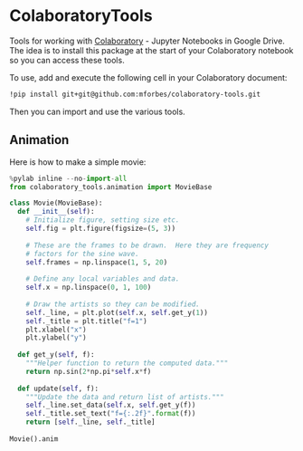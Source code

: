 # ColaboratoryTools

Tools for working with
[Colaboratory](https://colab.research.google.com) - Jupyter Notebooks
in Google Drive.  The idea is to install this package at the start of
your Colaboratory notebook so you can access these tools.

To use, add and execute the following cell in your Colaboratory
document:

```bash
!pip install git+git@github.com:mforbes/colaboratory-tools.git
```

Then you can import and use the various tools.


Animation
---------

Here is how to make a simple movie:

```python
%pylab inline --no-import-all
from colaboratory_tools.animation import MovieBase

class Movie(MovieBase):
  def __init__(self):
    # Initialize figure, setting size etc.
    self.fig = plt.figure(figsize=(5, 3))
    
    # These are the frames to be drawn.  Here they are frequency
    # factors for the sine wave.
    self.frames = np.linspace(1, 5, 20)
    
    # Define any local variables and data.
    self.x = np.linspace(0, 1, 100)
    
    # Draw the artists so they can be modified.
    self._line, = plt.plot(self.x, self.get_y(1))
    self._title = plt.title("f=1")
    plt.xlabel("x")
    plt.ylabel("y")
    
  def get_y(self, f):
    """Helper function to return the computed data."""
    return np.sin(2*np.pi*self.x*f)
    
  def update(self, f):
    """Update the data and return list of artists."""
    self._line.set_data(self.x, self.get_y(f))
    self._title.set_text("f={:.2f}".format(f))
    return [self._line, self._title]
    
Movie().anim
```
